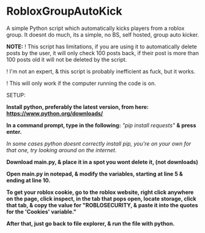 # RobloxGroupAutoKick
A simple Python script which automatically kicks players from a roblox group. It doesnt do much, its a simple, no BS, self hosted, group auto kicker.

**NOTE:**
! This script has limitations, if you are using it to automatically delete posts by the user, it will only check 100 posts back, if their post is more than 100 posts old it will not be deleted by the script.

! I'm not an expert, & this script is probably inefficient as fuck, but it works.

! This will only work if the computer running the code is on.

SETUP:

**Install python, preferably the latest version, from here: https://www.python.org/downloads/**

**In a command prompt, type in the following:** *"pip install requests"* **& press enter.**

*In some cases python doesnt correctly install pip, you're on your own for that one, try looking around on the internet.*

**Download main.py, & place it in a spot you wont delete it, (not downloads)**

**Open main.py in notepad, & modify the variables, starting at line 5 & ending at line 10.**

**To get your roblox cookie, go to the roblox website, right click anywhere on the page, click inspect, in the tab that pops open, locate storage, click that tab, & copy the value for "ROBLOSECURITY, & paste it into the quotes for the 'Cookies' variable."**

**After that, just go back to file explorer, & run the file with python.**
